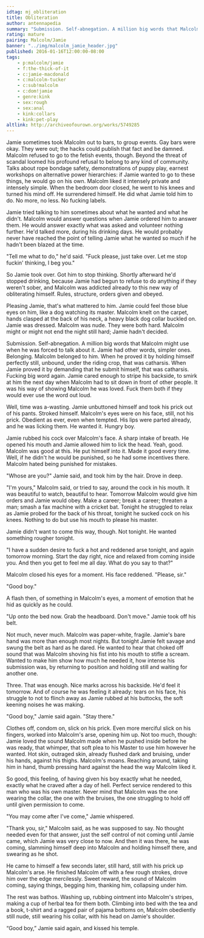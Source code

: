 ```yaml
---
idtag: mj_obliteration
title: Obliteration
author: antennapedia
summary: "Submission. Self-abnegation. A million big words that Malcolm might use when he was forced to talk about it. Jamie had other words, simpler ones. Malcolm belonged to him."
rating: mature
pairing: Malcolm/Jamie
banner: "../img/malcolm_jamie_header.jpg"
published: 2016-01-16T12:00:00-08:00
tags:
    - p:malcolm/jamie
    - f:the-thick-of-it
    - c:jamie-macdonald
    - c:malcolm-tucker
    - c:sub!malcolm
    - c:dom!jamie
    - genre:kink
    - sex:rough
    - sex:anal
    - kink:collars
    - kink:pet-play
altlink: http://archiveofourown.org/works/5749285
---
```

Jamie sometimes took Malcolm out to bars, to group events. Gay bars were okay. They were out; the hacks could publish that fact and be damned. Malcolm refused to go to the fetish events, though. Beyond the threat of scandal loomed his profound refusal to belong to any kind of community. Talks about rope bondage safety, demonstrations of puppy play, earnest workshops on alternative power hierarchies: if Jamie wanted to go to these things, he would go on his own. Malcolm liked it intensely private and intensely simple. When the bedroom door closed, he went to his knees and turned his mind off. He surrendered himself. He did what Jamie told him to do. No more, no less. No fucking labels.

Jamie tried talking to him sometimes about what he wanted and what he didn't. Malcolm would answer questions when Jamie ordered him to answer them. He would answer exactly what was asked and volunteer nothing further. He'd talked more, during his drinking days. He would probably never have reached the point of telling Jamie what he wanted so much if he hadn't been blazed at the time.

"Tell me what to do," he'd said. "Fuck please, just take over. Let me stop fuckin' thinking, I beg you."

So Jamie took over. Got him to stop thinking. Shortly afterward he'd stopped drinking, because Jamie had begun to refuse to do anything if they weren't sober, and Malcolm was addicted already to this new way of obliterating himself. Rules, structure, orders given and obeyed.

Pleasing Jamie, that's what mattered to him. Jamie could feel those blue eyes on him, like a dog watching its master. Malcolm knelt on the carpet, hands clasped at the back of his neck, a heavy black dog collar buckled on. Jamie was dressed. Malcolm was nude. They were both hard. Malcolm might or might not end the night still hard; Jamie hadn't decided.

Submission. Self-abnegation. A million big words that Malcolm might use when he was forced to talk about it. Jamie had other words, simpler ones. Belonging. Malcolm belonged to him. When he proved it by holding himself perfectly still, unbound, under the riding crop, that was catharsis. When Jamie proved it by demanding that he submit himself, that was catharsis. Fucking big word again. Jamie cared enough to stripe his backside, to smirk at him the next day when Malcolm had to sit down in front of other people. It was his way of showing Malcolm he was loved. Fuck them both if they would ever use the word out loud.

Well, time was a-wasting. Jamie unbuttoned himself and took his prick out of his pants. Stroked himself. Malcolm's eyes were on his face, still, not his prick. Obedient as ever, even when tempted.  His lips were parted already, and he was licking them. He wanted it. Hungry boy.

Jamie rubbed his cock over Malcolm's face. A sharp intake of breath. He opened his mouth and Jamie allowed him to lick the head. Yeah, good. Malcolm was good at this. He put himself into it. Made it good every time. Well, if he didn't he would be punished, so he had some incentives there. Malcolm hated being punished for mistakes.

"Whose are you?" Jamie said, and took him by the hair. Drove in deep.

"I'm yours," Malcolm said, or tried to say, around the cock in his mouth. It was beautiful to watch, beautiful to hear. Tomorrow Malcolm would give him orders and Jamie would obey. Make a career; break a career; threaten a man; smash a fax machine with a cricket bat. Tonight he struggled to relax as Jamie probed for the back of his throat, tonight he sucked cock on his knees. Nothing to do but use his mouth to please his master.

Jamie didn't want to come this way, though. Not tonight. He wanted something rougher tonight.

"I have a sudden desire to fuck a hot and reddened arse tonight, and again tomorrow morning. Start the day right, nice and relaxed from coming inside you. And then you get to feel me all day. What do you say to that?"

Malcolm closed his eyes for a moment. His face reddened. "Please, sir."

"Good boy."

A flash then, of something in Malcolm's eyes, a moment of emotion that he hid as quickly as he could.

"Up onto the bed now. Grab the headboard. Don't move." Jamie took off his belt.

Not much, never much. Malcolm was paper-white, fragile. Jamie's bare hand was more than enough most nights. But tonight Jamie felt savage and swung the belt as hard as he dared. He wanted to hear that choked off sound that was Malcolm shoving his fist into his mouth to stifle a scream. Wanted to make him show how much he needed it, how intense his submission was, by returning to position and holding still and waiting for another one.

Three. That was enough. Nice marks across his backside. He'd feel it tomorrow. And of course he was feeling it already: tears on his face, his struggle to not to flinch away as Jamie rubbed at his buttocks, the soft keening noises he was making.

"Good boy," Jamie said again. "Stay there."

Clothes off, condom on, slick on his prick. Even more merciful slick on his fingers, worked into Malcolm's arse, opening him up. Not too much, though: Jamie loved the sound Malcolm made when he pushed inside before he was ready, that whimper, that soft plea to his Master to use him however he wanted. Hot skin, outraged skin, already flushed dark and bruising, under his hands, against his thighs. Malcolm's moans. Reaching around, taking him in hand, thumb pressing hard against the head the way Malcolm liked it.

So good, this feeling, of having given his boy exactly what he needed, exactly what he craved after a day of hell. Perfect service rendered to this man who was his own master. Never mind that Malcolm was the one wearing the collar, the one with the bruises, the one struggling to hold off until given permission to come.

"You may come after I've come," Jamie whispered.

"Thank you, sir," Malcolm said, as he was supposed to say. No thought needed even for that answer, just the self control of not coming until Jamie came, which Jamie was very close to now. And then it was there, he was coming, slamming himself deep into Malcolm and holding himself there, and swearing as he shot.

He came to himself a few seconds later, still hard, still with his prick up Malcolm's arse. He finished Malcolm off with a few rough strokes, drove him over the edge mercilessly. Sweet reward, the sound of Malcolm coming, saying things, begging him, thanking him, collapsing under him.

The rest was bathos. Washing up, rubbing ointment into Malcolm's stripes, making a cup of herbal tea for them both. Climbing into bed with the tea and a book, t-shirt and a ragged pair of pajama bottoms on, Malcolm obediently still nude, still wearing his collar, with his head on Jamie's shoulder.

“Good boy,” Jamie said again, and kissed his temple.
